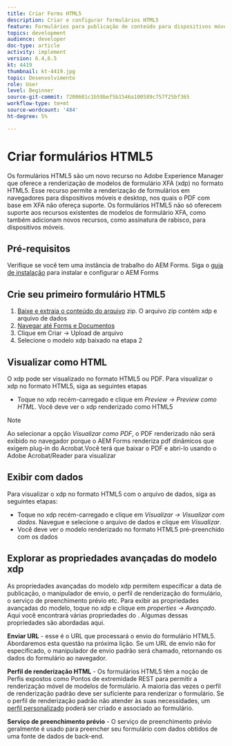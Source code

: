 ```yaml
---
title: Criar Forms HTML5
description: Criar e configurar formulários HTML5
feature: Formulários para publicação de conteúdo para dispositivos móveis
topics: development
audience: developer
doc-type: article
activity: implement
version: 6.4,6.5
kt: 4419
thumbnail: kt-4419.jpg
topic: Desenvolvimento
role: User
level: Beginner
source-git-commit: 7200601c1b59bef5b1546a100589c757f25bf365
workflow-type: tm+mt
source-wordcount: '484'
ht-degree: 5%

---
```



# Criar formulários HTML5

Os formulários HTML5 são um novo recurso no Adobe Experience Manager que oferece a renderização de modelos de formulário XFA (xdp) no formato HTML5. Esse recurso permite a renderização de formulários em navegadores para dispositivos móveis e desktop, nos quais o PDF com base em XFA não ofereça suporte. Os formulários HTML5 não só oferecem suporte aos recursos existentes de modelos de formulário XFA, como também adicionam novos recursos, como assinatura de rabisco, para dispositivos móveis.

## Pré-requisitos

Verifique se você tem uma instância de trabalho do AEM Forms. Siga o [guia de instalação](https://experienceleague.adobe.com/docs/experience-manager-65/forms/install-aem-forms/osgi-installation/installing-configuring-aem-forms-osgi.html) para instalar e configurar o AEM Forms

## Crie seu primeiro formulário HTML5

1. [Baixe e extraia o conteúdo do arquivo](assets/assets.zip) zip. O arquivo zip contém xdp e arquivo de dados
2. [Navegar até Forms e Documentos](http://localhost:4502/aem/forms.html/content/dam/formsanddocuments)
3. Clique em Criar -> Upload de arquivo
4. Selecione o modelo xdp baixado na etapa 2

## Visualizar como HTML

O xdp pode ser visualizado no formato HTML5 ou PDF. Para visualizar o xdp no formato HTML5, siga as seguintes etapas

* Toque no xdp recém-carregado e clique em _Preview -> Preview como HTML_. Você deve ver o xdp renderizado como HTML5

>[!NOTE]
>Ao selecionar a opção _Visualizar como PDF_, o PDF renderizado não será exibido no navegador porque o AEM Forms renderiza pdf dinâmicos que exigem plug-in do Acrobat.Você terá que baixar o PDF e abri-lo usando o Adobe Acrobat/Reader para visualizar


## Exibir com dados

Para visualizar o xdp no formato HTML5 com o arquivo de dados, siga as seguintes etapas:

* Toque no xdp recém-carregado e clique em _Visualizar -> Visualizar com dados_. Navegue e selecione o arquivo de dados e clique em _Visualizar_.
* Você deve ver o modelo renderizado no formato HTML5 pré-preenchido com os dados

## Explorar as propriedades avançadas do modelo xdp

As propriedades avançadas do modelo xdp permitem especificar a data de publicação, o manipulador de envio, o perfil de renderização do formulário, o serviço de preenchimento prévio etc. Para exibir as propriedades avançadas do modelo, toque no xdp e clique em _properties -> Avançado_. Aqui você encontrará várias propriedades do . Algumas dessas propriedades são abordadas aqui.

**Enviar URL**  - esse é o URL que processará o envio do formulário HTML5. Abordaremos esta questão na próxima lição. Se um URL de envio não for especificado, o manipulador de envio padrão será chamado, retornando os dados do formulário ao navegador.

**Perfil de renderização HTML**  - Os formulários HTML5 têm a noção de Perfis expostos como Pontos de extremidade REST para permitir a renderização móvel de modelos de formulário. A maioria das vezes o perfil de renderização padrão deve ser suficiente para renderizar o formulário. Se o perfil de renderização padrão não atender às suas necessidades, um [perfil personalizado](https://experienceleague.adobe.com/docs/experience-manager-64/forms/html5-forms/custom-profile.html) poderá ser criado e associado ao formulário.

**Serviço de preenchimento prévio**  - O serviço de preenchimento prévio geralmente é usado para preencher seu formulário com dados obtidos de uma fonte de dados de back-end.

